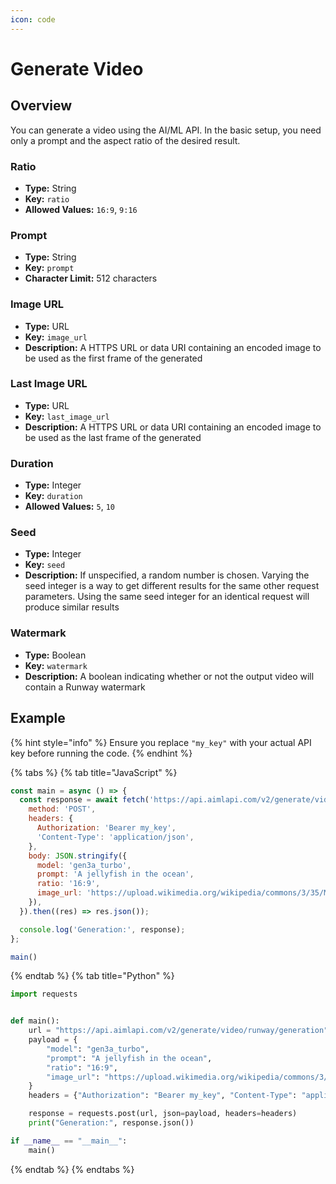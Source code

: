 ```yaml
---
icon: code
---
```


# Generate Video

## Overview

You can generate a video using the AI/ML API. In the basic setup, you need only a prompt and the aspect ratio of the desired result.

### Ratio

* **Type:** String
* **Key:** `ratio`
* **Allowed Values:**  `16:9`, `9:16`

### Prompt

* **Type:** String
* **Key:** `prompt`
* **Character Limit:** 512 characters

### Image URL

* **Type:** URL
* **Key:** `image_url`
* **Description:** A HTTPS URL or data URI containing an encoded image to be used as the first frame of the generated

### Last Image URL

* **Type:** URL
* **Key:** `last_image_url`
* **Description:** A HTTPS URL or data URI containing an encoded image to be used as the last frame of the generated

### Duration

* **Type:** Integer
* **Key:** `duration`
* **Allowed Values:**  `5`, `10`

### Seed

* **Type:** Integer
* **Key:** `seed`
* **Description:**  If unspecified, a random number is chosen. Varying the seed integer is a way to get different results for the same other request parameters. Using the same seed integer for an identical request will produce similar results

### Watermark

* **Type:** Boolean
* **Key:** `watermark`
* **Description:**  A boolean indicating whether or not the output video will contain a Runway watermark

## Example

{% hint style="info" %}
Ensure you replace `"my_key"` with your actual API key before running the code.
{% endhint %}

{% tabs %}
{% tab title="JavaScript" %}
```javascript
const main = async () => {
  const response = await fetch('https://api.aimlapi.com/v2/generate/video/runway/generation', {
    method: 'POST',
    headers: {
      Authorization: 'Bearer my_key',
      'Content-Type': 'application/json',
    },
    body: JSON.stringify({
      model: 'gen3a_turbo',
      prompt: 'A jellyfish in the ocean',
      ratio: '16:9',
      image_url: 'https://upload.wikimedia.org/wikipedia/commons/3/35/Maldivesfish2.jpg',
    }),
  }).then((res) => res.json());

  console.log('Generation:', response);
};

main()
```
{% endtab %}
{% tab title="Python" %}
```python
import requests


def main():
    url = "https://api.aimlapi.com/v2/generate/video/runway/generation"
    payload = {
        "model": "gen3a_turbo",
        "prompt": "A jellyfish in the ocean",
        "ratio": "16:9",
        "image_url": "https://upload.wikimedia.org/wikipedia/commons/3/35/Maldivesfish2.jpg",
    }
    headers = {"Authorization": "Bearer my_key", "Content-Type": "application/json"}

    response = requests.post(url, json=payload, headers=headers)
    print("Generation:", response.json())

if __name__ == "__main__":
    main()

```
{% endtab %}
{% endtabs %}
